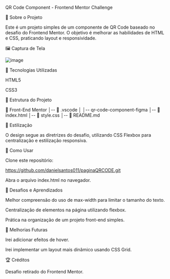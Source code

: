 QR Code Component - Frontend Mentor Challenge

📌 Sobre o Projeto

Este é um projeto simples de um componente de QR Code baseado no desafio do Frontend Mentor. O objetivo é melhorar as habilidades de HTML e CSS, praticando layout e responsividade.

🖼️ Captura de Tela

![image](https://github.com/user-attachments/assets/6f9b6a6e-7f55-4f46-9b77-9ce16a7d265e)



🚀 Tecnologias Utilizadas

HTML5

CSS3

📂 Estrutura do Projeto

📁 Front-End Mentor
│-- 📁 .vscode
│   │-- qr-code-component-figma
│-- 📄 index.html
│-- 📄 style.css
│-- 📄 README.md

🎨 Estilização

O design segue as diretrizes do desafio, utilizando CSS Flexbox para centralização e estilização responsiva.

📜 Como Usar

Clone este repositório:

https://github.com/danielsantos011/paginaQRCODE.git

Abra o arquivo index.html no navegador.

🌟 Desafios e Aprendizados

Melhor compreensão do uso de max-width para limitar o tamanho do texto.

Centralização de elementos na página utilizando flexbox.

Prática na organização de um projeto front-end simples.

📌 Melhorias Futuras

Irei adicionar efeitos de hover.

Irei implementar um layout mais dinâmico usando CSS Grid.

🏆 Créditos

Desafio retirado do Frontend Mentor.
